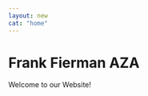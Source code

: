 ```yaml
---
layout: new
cat: "home"
---
```


<h1>Frank Fierman AZA </h1>
<div class="welcome"><p>
Welcome to our Website!
</p> </div>

<!-- vvv Mail List Popup vvv -->
<div> <script type="text/javascript" src="//s3.amazonaws.com/downloads.mailchimp.com/js/signup-forms/popup/embed.js" data-dojo-config="usePlainJson: true, isDebug: false"></script>
<script type="text/javascript">require(["mojo/signup-forms/Loader"], function(L) { L.start({"baseUrl":"mc.us11.list-manage.com","uuid":"3441a39e6ab9562066516b04c","lid":"e1aaf1338f"}) })</script> </div>

